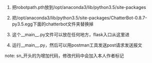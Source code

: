 1. 把robotpath.pth放到/opt/anaconda3/lib/python3.5/site-packages

2. 把/opt/anaconda3/lib/python3.5/site-packages/ChatterBot-0.8.7-py3.5.egg下面的chatterbot文件夹替换掉

3. 这个__main__.py文件可以放在任何地方，flask入口从这里进

4. 运行__main__.py，然后可以用postman工具发送post请求发送报文




note: sn_开头的为增加代码，修改代码中会加入本人作者标记
